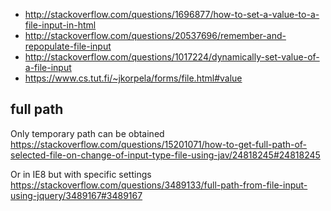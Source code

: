 - http://stackoverflow.com/questions/1696877/how-to-set-a-value-to-a-file-input-in-html
- http://stackoverflow.com/questions/20537696/remember-and-repopulate-file-input
- http://stackoverflow.com/questions/1017224/dynamically-set-value-of-a-file-input
- https://www.cs.tut.fi/~jkorpela/forms/file.html#value

## full path

Only temporary path can be obtained https://stackoverflow.com/questions/15201071/how-to-get-full-path-of-selected-file-on-change-of-input-type-file-using-jav/24818245#24818245

Or in IE8 but with specific settings https://stackoverflow.com/questions/3489133/full-path-from-file-input-using-jquery/3489167#3489167